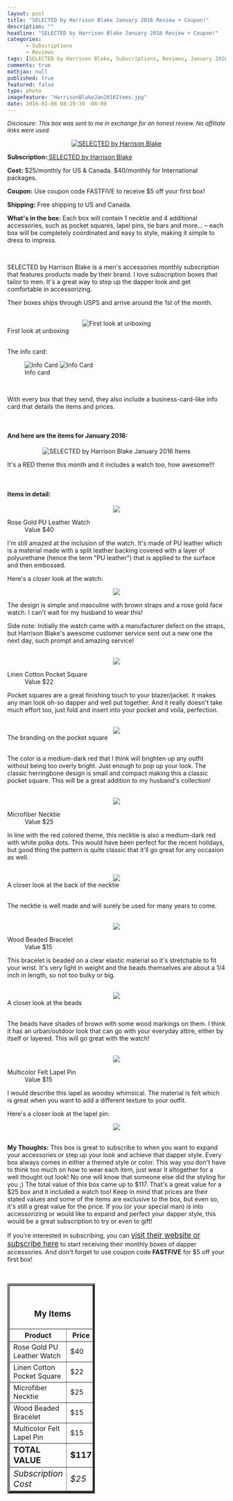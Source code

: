 ```yaml
---
layout: post
title: "SELECTED by Harrison Blake January 2016 Review + Coupon!"
description: ""
headline: "SELECTED by Harrison Blake January 2016 Review + Coupon!"
categories: 
      - Subscriptions
      - Reviews
tags: [SELECTED by Harrison Blake, Subscriptions, Reviews, January 2016]
comments: true
mathjax: null
published: true
featured: false
type: photo
imagefeature: "HarrisonBlakeJan2016Items.jpg"
date: 2016-01-08 08:29:39 -08:00
---
```


<i><font size="2">Disclosure: This box was sent to me in exchange for an honest review. No affiliate links were used.</font></i>

<center><a href="http://www.harrisonblakeapparel.com/selected-monthly-club/" target="_blank">
<img src="/images/HarrisonBlakeJan2016Box.jpg" border="0" style="border:none;max-width:100%;" alt="SELECTED by Harrison Blake" />
</a></center>
<p><b>Subscription:</b><a href="http://www.harrisonblakeapparel.com/selected-monthly-club/" target="_blank"> SELECTED by Harrison Blake</a></p>
<p><b>Cost:</b> $25/monthly for US & Canada. $40/monthly for International packages.</p>
<p><b>Coupon:</b> Use coupon code FASTFIVE to receive $5 off your first box!</p>
<p><b>Shipping:</b> Free shipping to US and Canada.</p>
<p><b>What's in the box:</b> Each box will contain 1 necktie and 4 additional accessories, such as pocket squares, lapel pins, tie bars and more... – each box will be completely coordinated and easy to style, making it simple to dress to impress.</p>

<br>

<p>SELECTED by Harrison Blake is a men's accessories monthly subscription that features products made by their brand. I love subscription boxes that tailor to men. It's a great way to step up the dapper look and get comfortable in accessorizing.</p>

<p>Their boxes ships through USPS and arrive around the 1st of the month.</p>

<br>

<center><img src="/images/HarrisonBlakeJan2016OpenBox.jpg" border="0" style="border:none;max-width:100%;" alt="First look at unboxing" /></center>
<figcaption>First look at unboxing</figcaption>

<br>

<p>The info card:</p>
<figure class="half">
            <img src="/images/HarrisonBlakeJan2016Info.jpg" border="0" style="border:none;max-width:100%;" alt="Info Card" />
            <img src="/images/HarrisonBlakeJan2016Info2.jpg" border="0" style="border:none;max-width:100%;" alt="Info Card" /></a>
            <figcaption>Info card</figcaption>
</figure>

<br>

<p>With every box that they send, they also include a business-card-like info card that details the items and prices.</p>

<br>

<H4>And here are the items for January 2016:</H4>

<center><img src="/images/HarrisonBlakeJan2016Items.jpg" border="0" style="border:none;max-width:100%;" alt="SELECTED by Harrison Blake January 2016 Items" /></center>

<p>It's a RED theme this month and it includes a watch too, how awesome!!!</p>

<br>

<H4>Items in detail:</H4>

<center><img src="/images/HarrisonBlakeJan2016Watch.jpg" border="0" style="border:none;max-width:100%;" /></center>

<DL>
<DT>Rose Gold PU Leather Watch</DT>
<DD>Value $40</DD>
</DL>

<p>I'm still amazed at the inclusion of the watch. It's made of PU leather which is a material made with a split leather backing covered with a layer of polyurethane (hence the term "PU leather") that is applied to the surface and then embossed.</p>

<p>Here's a closer look at the watch:</p>

<center><img src="/images/HarrisonBlakeJan2016Watch2.jpg" border="0" style="border:none;max-width:100%;" /></center>

<p>The design is simple and masculine with brown straps and a rose gold face watch. I can't wait for my husband to wear this!</p>

<p>Side note: Initially the watch came with a manufacturer defect on the straps, but Harrison Blake's awesome customer service sent out a new one the next day, such prompt and amazing service!</p>

<br>

<center><img src="/images/HarrisonBlakeJan2016PocketSquare.jpg" border="0" style="border:none;max-width:100%;" /></center>

<DL>
<DT>Linen Cotton Pocket Square</DT>
<DD>Value $22</DD>
</DL>

<p>Pocket squares are a great finishing touch to your blazer/jacket. It makes any man look oh-so dapper and well put together. And it really doesn't take much effort too, just fold and insert into your pocket and voila, perfection.</p>

<br>

<center><img src="/images/HarrisonBlakeJan2016PocketSquare2.jpg" border="0" style="border:none;max-width:100%;" /></center>
<figcaption>The branding on the pocket square</figcaption>

<br>

<p>The color is a medium-dark red that I think will brighten up any outfit without being too overly bright. Just enough to pop up your look. The classic herringbone design is small and compact making this a classic pocket square. This will be a great addition to my husband's collection!</p>

<br>

<center><img src="/images/HarrisonBlakeJan2016Tie.jpg" border="0" style="border:none;max-width:100%;" /></center>

<DL>
<DT>Microfiber Necktie</DT>
<DD>Value $25</DD>
</DL>

<p>In line with the red colored theme, this necktie is also a medium-dark red with white polka dots. This would have been perfect for the recent holidays, but good thing the pattern is quite classic that it'll go great for any occasion as well.</p>

<br>

<center><img src="/images/HarrisonBlakeJan2016Tie2.jpg" border="0" style="border:none;max-width:100%;" /></center>
<figcaption>A closer look at the back of the necktie</figcaption>

<br>

<p>The necktie is well made and will surely be used for many years to come.</p>

<br>

<center><img src="/images/HarrisonBlakeJan2016Bracelet.jpg" border="0" style="border:none;max-width:100%;" /></center>

<DL>
<DT>Wood Beaded Bracelet</DT>
<DD>Value $15</DD>
</DL>

<p>This bracelet is beaded on a clear elastic material so it's stretchable to fit your wrist. It's very light in weight and the beads themselves are about a 1/4 inch in length, so not too bulky or big.</p>

<br>

<center><img src="/images/HarrisonBlakeJan2016Bracelet2.jpg" border="0" style="border:none;max-width:100%;" /></center>
<figcaption>A closer look at the beads</figcaption>

<br>

<p>The beads have shades of brown with some wood markings on them. I think it has an urban/outdoor look that can go with your everyday attire, either by itself or layered. This will go great with the watch!</p>

<br>

<center><img src="/images/HarrisonBlakeJan2016LapelPin.jpg" border="0" style="border:none;max-width:100%;" /></center>

<DL>
<DT>Multicolor Felt Lapel Pin</DT>
<DD>Value $15</DD>
</DL>

<p>I would describe this lapel as woodsy whimsical. The material is felt which is great when you want to add a different texture to your outfit.</p>

<p>Here's a closer look at the lapel pin:</p>
<center><img src="/images/HarrisonBlakeJan2016LapelPin2.jpg" border="0" style="border:none;max-width:100%;" /></center>

<br>

<p><i class="icon-exclamation-sign"></i><b> My Thoughts:</b> This box is great to subscribe to when you want to expand your accessories or step up your look and achieve that dapper style. Every box always comes in either a themed style or color. This way you don't have to think too much on how to wear each item, just wear it altogether for a well thought out look! No one will know that someone else did the styling for you ;) The total value of this box came up to $117. That's a great value for a $25 box and it included a watch too! Keep in mind that prices are their stated values and some of the items are exclusive to the box, but even so, it's still a great value for the price. If you (or your special man) is into accessorizing or would like to expand and perfect your dapper style, this would be a great subscription to try or even to gift!</p>

<p>If you're interested in subscribing, you can <a href="http://www.harrisonblakeapparel.com/selected-monthly-club/" target="_blank"><big>visit their website or subscribe here</big></a> to start receiving their monthly boxes of dapper accessories. And don't forget to use coupon code <b>FASTFIVE</b> for $5 off your first box!</p>
<br>

<TABLE  BORDER="5" style="width:40%">
   <TR>
      <TH COLSPAN="2">
         <H3><BR><center>My Items</center></H3>
      </TH>
   </TR>
      <TH>Product</TH>
      <TH>Price</TH>
  <TR>
      <TD>Rose Gold PU Leather Watch</TD>
      <TD>$40</TD>
   </TR>
   <TR>
      <TD>Linen Cotton Pocket Square</TD>
      <TD>$22</TD>
   </TR>
  <TR>
      <TD>Microfiber Necktie</TD>
      <TD>$25</TD>
   </TR>
   <TR>
      <TD>Wood Beaded Bracelet</TD>
      <TD>$15</TD>
   </TR>
   <TR>
      <TD>Multicolor Felt Lapel Pin</TD>
      <TD>$15</TD>
   </TR>
   <TR>
      <TD><b><big>TOTAL VALUE</big></b></TD>
      <TD><b><big>$117</big></b></TD>
   </TR>
   <TR>
      <TD><i><big>Subscription Cost</big></i></TD>
      <TD><i><big>$25</big></i></TD>
   </TR>
</TABLE>
